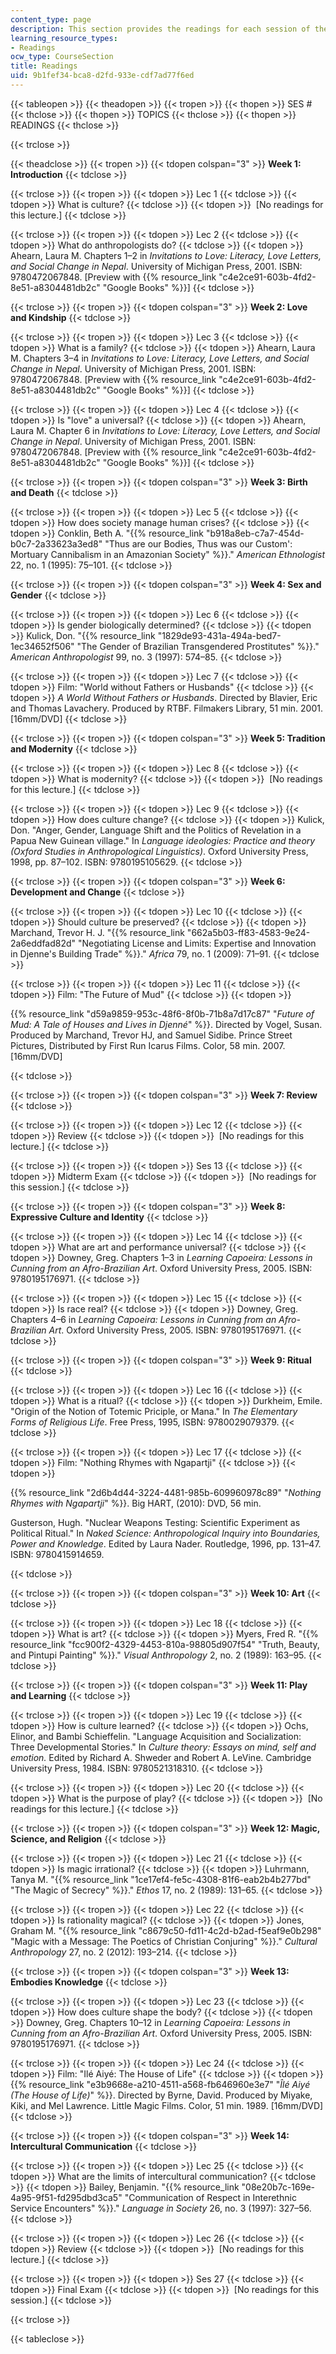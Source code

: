 ```yaml
---
content_type: page
description: This section provides the readings for each session of the course.
learning_resource_types:
- Readings
ocw_type: CourseSection
title: Readings
uid: 9b1fef34-bca8-d2fd-933e-cdf7ad77f6ed
---
```


{{< tableopen >}}
{{< theadopen >}}
{{< tropen >}}
{{< thopen >}}
SES #
{{< thclose >}}
{{< thopen >}}
TOPICS
{{< thclose >}}
{{< thopen >}}
READINGS
{{< thclose >}}

{{< trclose >}}

{{< theadclose >}}
{{< tropen >}}
{{< tdopen colspan="3" >}}
**Week 1: Introduction**
{{< tdclose >}}

{{< trclose >}}
{{< tropen >}}
{{< tdopen >}}
Lec 1
{{< tdclose >}}
{{< tdopen >}}
What is culture?
{{< tdclose >}}
{{< tdopen >}}
 \[No readings for this lecture.\]
{{< tdclose >}}

{{< trclose >}}
{{< tropen >}}
{{< tdopen >}}
Lec 2
{{< tdclose >}}
{{< tdopen >}}
What do anthropologists do?
{{< tdclose >}}
{{< tdopen >}}
Ahearn, Laura M. Chapters 1–2 in _Invitations to Love: Literacy, Love Letters, and Social Change in Nepal_. University of Michigan Press, 2001. ISBN: 9780472067848. \[Preview with {{% resource_link "c4e2ce91-603b-4fd2-8e51-a8304481db2c" "Google Books" %}}\]
{{< tdclose >}}

{{< trclose >}}
{{< tropen >}}
{{< tdopen colspan="3" >}}
**Week 2: Love and Kindship**
{{< tdclose >}}

{{< trclose >}}
{{< tropen >}}
{{< tdopen >}}
Lec 3
{{< tdclose >}}
{{< tdopen >}}
What is a family?
{{< tdclose >}}
{{< tdopen >}}
Ahearn, Laura M. Chapters 3–4 in _Invitations to Love: Literacy, Love Letters, and Social Change in Nepal_. University of Michigan Press, 2001. ISBN: 9780472067848. \[Preview with {{% resource_link "c4e2ce91-603b-4fd2-8e51-a8304481db2c" "Google Books" %}}\]
{{< tdclose >}}

{{< trclose >}}
{{< tropen >}}
{{< tdopen >}}
Lec 4
{{< tdclose >}}
{{< tdopen >}}
Is "love" a universal?
{{< tdclose >}}
{{< tdopen >}}
Ahearn, Laura M. Chapter 6 in _Invitations to Love: Literacy, Love Letters, and Social Change in Nepal_. University of Michigan Press, 2001. ISBN: 9780472067848. \[Preview with {{% resource_link "c4e2ce91-603b-4fd2-8e51-a8304481db2c" "Google Books" %}}\]
{{< tdclose >}}

{{< trclose >}}
{{< tropen >}}
{{< tdopen colspan="3" >}}
**Week 3: Birth and Death**
{{< tdclose >}}

{{< trclose >}}
{{< tropen >}}
{{< tdopen >}}
Lec 5
{{< tdclose >}}
{{< tdopen >}}
How does society manage human crises?
{{< tdclose >}}
{{< tdopen >}}
Conklin, Beth A. "{{% resource_link "b918a8eb-c7a7-454d-b0c7-2a33623a3ed8" "Thus are our Bodies, Thus was our Custom': Mortuary Cannibalism in an Amazonian Society" %}}." _American Ethnologist_ 22, no. 1 (1995): 75–101.
{{< tdclose >}}

{{< trclose >}}
{{< tropen >}}
{{< tdopen colspan="3" >}}
**Week 4: Sex and Gender**
{{< tdclose >}}

{{< trclose >}}
{{< tropen >}}
{{< tdopen >}}
Lec 6
{{< tdclose >}}
{{< tdopen >}}
Is gender biologically determined?
{{< tdclose >}}
{{< tdopen >}}
Kulick, Don. "{{% resource_link "1829de93-431a-494a-bed7-1ec34652f506" "The Gender of Brazilian Transgendered Prostitutes" %}}." _American Anthropologist_ 99, no. 3 (1997): 574–85.
{{< tdclose >}}

{{< trclose >}}
{{< tropen >}}
{{< tdopen >}}
Lec 7
{{< tdclose >}}
{{< tdopen >}}
Film: "World without Fathers or Husbands"
{{< tdclose >}}
{{< tdopen >}}
_A World Without Fathers or Husbands_. Directed by Blavier, Eric and Thomas Lavachery. Produced by RTBF. Filmakers Library, 51 min. 2001. \[16mm/DVD\]
{{< tdclose >}}

{{< trclose >}}
{{< tropen >}}
{{< tdopen colspan="3" >}}
**Week 5: Tradition and Modernity**
{{< tdclose >}}

{{< trclose >}}
{{< tropen >}}
{{< tdopen >}}
Lec 8
{{< tdclose >}}
{{< tdopen >}}
What is modernity?
{{< tdclose >}}
{{< tdopen >}}
 \[No readings for this lecture.\]
{{< tdclose >}}

{{< trclose >}}
{{< tropen >}}
{{< tdopen >}}
Lec 9
{{< tdclose >}}
{{< tdopen >}}
How does culture change?
{{< tdclose >}}
{{< tdopen >}}
Kulick, Don. "Anger, Gender, Language Shift and the Politics of Revelation in a Papua New Guinean village." In _Language ideologies: Practice and theory (Oxford Studies in Anthropological Linguistics)_. Oxford University Press, 1998, pp. 87–102. ISBN: 9780195105629.
{{< tdclose >}}

{{< trclose >}}
{{< tropen >}}
{{< tdopen colspan="3" >}}
**Week 6: Development and Change**
{{< tdclose >}}

{{< trclose >}}
{{< tropen >}}
{{< tdopen >}}
Lec 10
{{< tdclose >}}
{{< tdopen >}}
Should culture be preserved?
{{< tdclose >}}
{{< tdopen >}}
Marchand, Trevor H. J. "{{% resource_link "662a5b03-ff83-4583-9e24-2a6eddfad82d" "Negotiating License and Limits: Expertise and Innovation in Djenne's Building Trade" %}}." _Africa_ 79, no. 1 (2009): 71–91.
{{< tdclose >}}

{{< trclose >}}
{{< tropen >}}
{{< tdopen >}}
Lec 11
{{< tdclose >}}
{{< tdopen >}}
Film: "The Future of Mud"
{{< tdclose >}}
{{< tdopen >}}


{{% resource_link "d59a9859-953c-48f6-8f0b-71b8a7d17c87" "_Future of Mud: A Tale of Houses and Lives in Djenné_" %}}. Directed by Vogel, Susan. Produced by Marchand, Trevor HJ, and Samuel Sidibe. Prince Street Pictures, Distributed by First Run Icarus Films. Color, 58 min. 2007. \[16mm/DVD\]


{{< tdclose >}}

{{< trclose >}}
{{< tropen >}}
{{< tdopen colspan="3" >}}
**Week 7: Review**
{{< tdclose >}}

{{< trclose >}}
{{< tropen >}}
{{< tdopen >}}
Lec 12
{{< tdclose >}}
{{< tdopen >}}
Review
{{< tdclose >}}
{{< tdopen >}}
 \[No readings for this lecture.\]
{{< tdclose >}}

{{< trclose >}}
{{< tropen >}}
{{< tdopen >}}
Ses 13
{{< tdclose >}}
{{< tdopen >}}
Midterm Exam
{{< tdclose >}}
{{< tdopen >}}
 \[No readings for this session.\]
{{< tdclose >}}

{{< trclose >}}
{{< tropen >}}
{{< tdopen colspan="3" >}}
**Week 8: Expressive Culture and Identity**
{{< tdclose >}}

{{< trclose >}}
{{< tropen >}}
{{< tdopen >}}
Lec 14
{{< tdclose >}}
{{< tdopen >}}
What are art and performance universal?
{{< tdclose >}}
{{< tdopen >}}
Downey, Greg. Chapters 1–3 in _Learning Capoeira: Lessons in Cunning from an Afro-Brazilian Art_. Oxford University Press, 2005. ISBN: 9780195176971.
{{< tdclose >}}

{{< trclose >}}
{{< tropen >}}
{{< tdopen >}}
Lec 15
{{< tdclose >}}
{{< tdopen >}}
Is race real?
{{< tdclose >}}
{{< tdopen >}}
Downey, Greg. Chapters 4–6 in _Learning Capoeira: Lessons in Cunning from an Afro-Brazilian Art_. Oxford University Press, 2005. ISBN: 9780195176971.
{{< tdclose >}}

{{< trclose >}}
{{< tropen >}}
{{< tdopen colspan="3" >}}
**Week 9: Ritual**
{{< tdclose >}}

{{< trclose >}}
{{< tropen >}}
{{< tdopen >}}
Lec 16
{{< tdclose >}}
{{< tdopen >}}
What is a ritual?
{{< tdclose >}}
{{< tdopen >}}
Durkheim, Emile. "Origin of the Notion of Totemic Priciple, or Mana." In _The Elementary Forms of Religious Life_. Free Press, 1995, ISBN: 9780029079379.
{{< tdclose >}}

{{< trclose >}}
{{< tropen >}}
{{< tdopen >}}
Lec 17
{{< tdclose >}}
{{< tdopen >}}
Film: "Nothing Rhymes with Ngapartji"
{{< tdclose >}}
{{< tdopen >}}


{{% resource_link "2d6b4d44-3224-4481-985b-609960978c89" "_Nothing Rhymes with Ngapartji_" %}}. Big HART, (2010): DVD, 56 min.

Gusterson, Hugh. "Nuclear Weapons Testing: Scientific Experiment as Political Ritual." In _Naked Science: Anthropological Inquiry into Boundaries, Power and Knowledge_. Edited by Laura Nader. Routledge, 1996, pp. 131–47. ISBN: 9780415914659.


{{< tdclose >}}

{{< trclose >}}
{{< tropen >}}
{{< tdopen colspan="3" >}}
**Week 10: Art**
{{< tdclose >}}

{{< trclose >}}
{{< tropen >}}
{{< tdopen >}}
Lec 18
{{< tdclose >}}
{{< tdopen >}}
What is art?
{{< tdclose >}}
{{< tdopen >}}
Myers, Fred R. "{{% resource_link "fcc900f2-4329-4453-810a-98805d907f54" "Truth, Beauty, and Pintupi Painting" %}}." _Visual Anthropology_ 2, no. 2 (1989): 163–95.
{{< tdclose >}}

{{< trclose >}}
{{< tropen >}}
{{< tdopen colspan="3" >}}
**Week 11: Play and Learning**
{{< tdclose >}}

{{< trclose >}}
{{< tropen >}}
{{< tdopen >}}
Lec 19
{{< tdclose >}}
{{< tdopen >}}
How is culture learned?
{{< tdclose >}}
{{< tdopen >}}
Ochs, Elinor, and Bambi Schieffelin. "Language Acquisition and Socialization: Three Developmental Stories." In _Culture theory: Essays on mind, self and emotion._ Edited by Richard A. Shweder and Robert A. LeVine. Cambridge University Press, 1984. ISBN: 9780521318310.
{{< tdclose >}}

{{< trclose >}}
{{< tropen >}}
{{< tdopen >}}
Lec 20
{{< tdclose >}}
{{< tdopen >}}
What is the purpose of play?
{{< tdclose >}}
{{< tdopen >}}
 \[No readings for this lecture.\]
{{< tdclose >}}

{{< trclose >}}
{{< tropen >}}
{{< tdopen colspan="3" >}}
**Week 12: Magic, Science, and Religion**
{{< tdclose >}}

{{< trclose >}}
{{< tropen >}}
{{< tdopen >}}
Lec 21
{{< tdclose >}}
{{< tdopen >}}
Is magic irrational?
{{< tdclose >}}
{{< tdopen >}}
Luhrmann, Tanya M. "{{% resource_link "1ce17ef4-fe5c-4308-81f6-eab2b4b277bd" "The Magic of Secrecy" %}}." _Ethos_ 17, no. 2 (1989): 131–65.
{{< tdclose >}}

{{< trclose >}}
{{< tropen >}}
{{< tdopen >}}
Lec 22
{{< tdclose >}}
{{< tdopen >}}
Is rationality magical?
{{< tdclose >}}
{{< tdopen >}}
Jones, Graham M. "{{% resource_link "c8679c50-fd11-4c2d-b2ad-f5eaf9e0b298" "Magic with a Message: The Poetics of Christian Conjuring" %}}." _Cultural Anthropology_ 27, no. 2 (2012): 193–214.
{{< tdclose >}}

{{< trclose >}}
{{< tropen >}}
{{< tdopen colspan="3" >}}
**Week 13: Embodies Knowledge**
{{< tdclose >}}

{{< trclose >}}
{{< tropen >}}
{{< tdopen >}}
Lec 23
{{< tdclose >}}
{{< tdopen >}}
How does culture shape the body?
{{< tdclose >}}
{{< tdopen >}}
Downey, Greg. Chapters 10–12 in _Learning Capoeira: Lessons in Cunning from an Afro-Brazilian Art_. Oxford University Press, 2005. ISBN: 9780195176971.
{{< tdclose >}}

{{< trclose >}}
{{< tropen >}}
{{< tdopen >}}
Lec 24
{{< tdclose >}}
{{< tdopen >}}
Film: "Ilé Aiyé: The House of Life"
{{< tdclose >}}
{{< tdopen >}}
{{% resource_link "e3b9668e-a210-4511-a568-fb646960e3e7" "_Îlé Aiyé (The House of Life)_" %}}. Directed by Byrne, David. Produced by Miyake, Kiki, and Mel Lawrence. Little Magic Films. Color, 51 min. 1989. \[16mm/DVD\]
{{< tdclose >}}

{{< trclose >}}
{{< tropen >}}
{{< tdopen colspan="3" >}}
**Week 14: Intercultural Communication**
{{< tdclose >}}

{{< trclose >}}
{{< tropen >}}
{{< tdopen >}}
Lec 25
{{< tdclose >}}
{{< tdopen >}}
What are the limits of intercultural communication?
{{< tdclose >}}
{{< tdopen >}}
Bailey, Benjamin. "{{% resource_link "08e20b7c-169e-4a95-9f51-fd295dbd3ca5" "Communication of Respect in Interethnic Service Encounters" %}}." _Language in Society_ 26, no. 3 (1997): 327–56.
{{< tdclose >}}

{{< trclose >}}
{{< tropen >}}
{{< tdopen >}}
Lec 26
{{< tdclose >}}
{{< tdopen >}}
Review
{{< tdclose >}}
{{< tdopen >}}
 \[No readings for this lecture.\]
{{< tdclose >}}

{{< trclose >}}
{{< tropen >}}
{{< tdopen >}}
Ses 27
{{< tdclose >}}
{{< tdopen >}}
Final Exam
{{< tdclose >}}
{{< tdopen >}}
 \[No readings for this session.\]
{{< tdclose >}}

{{< trclose >}}

{{< tableclose >}}